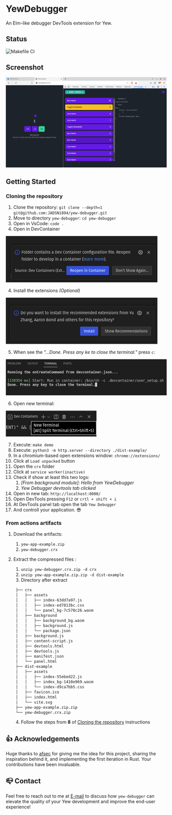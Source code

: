 # YewDebugger

An Elm-like debugger DevTools extension for Yew.

## Status
![Makefile CI](https://github.com/JADSN1894/yew-debugger/actions/workflows/makefile.yml/badge.svg)

## Screenshot
![Screenshot](docs/screenshots/yew-debugger-running-with-example.png?raw=true)

## Getting Started

### <a id="cloning-the-repository"></a> Cloning the repository
1. Clone the repository: `git clone --depth=1 git@github.com:JADSN1894/yew-debugger.git`
1. Move to directory `yew-debugger`: `cd yew-debugger`
1. Open in VsCode: `code .`
1. Open in DevContainer 
   
![Screenshot](docs/getting-started/01-open-dev-container-in-vscode.png?raw=true)

4. Install the extensions *(Optional)*

![Screenshot](docs/getting-started/02-install-vscode-extensions-at-devcontainer.png?raw=true)

5. When see the *"...Done. Press any ke to close the terminal."* press `c`:

![Screenshot](docs/getting-started/03-after-finish-devcontainer.png?raw=true)

6. Open new terminal:

![Screenshot](docs/getting-started/04-open-new-terminal.png?raw=true)

7. Execute: `make demo`
1. Execute: `python3 -m http.server --directory ./dist-example/`
1. In a chromium-based open extensions window: `chrome://extensions/`
1. Click at `Load unpacked` button
1. Open the `crx` folder
1. Click at `service worker(inactive)`
1. Check if show at least this two logs:
    1. *[From background module]: Hello from YewDebugger*
    1. *Yew Debugger devtools tab clicked*
1. Open in new tab: `http://localhost:8000/`
1. Open DevTools pressing `F12` or `crtl + shift + i`
1. At DevTools panel tab open the tab `Yew Debugger`
1. And controll your application. 😎

### From actions artifacts

1. Download the artifacts:
   1. `yew-app-example.zip`
   1. `yew-debugger.crx`
   
1. Extract the compressed files :
   1. `unzip yew-debugger.crx.zip -d crx`
   2. `unzip yew-app-example.zip.zip -d dist-example`
   3. Directory after extract 
   ```
    ├── crx
    │   ├── assets
    │   │   ├── index-63dd7a97.js
    │   │   ├── index-ed7813bc.css
    │   │   └── panel_bg-7c570c26.wasm
    │   ├── background
    │   │   ├── background_bg.wasm
    │   │   ├── background.js
    │   │   └── package.json
    │   ├── background.js
    │   ├── content-script.js
    │   ├── devtools.html
    │   ├── devtools.js
    │   ├── manifest.json
    │   └── panel.html
    ├── dist-example
    │   ├── assets
    │   │   ├── index-55ebed22.js
    │   │   ├── index_bg-1410e969.wasm
    │   │   └── index-d9ca7bb5.css
    │   ├── favicon.ico
    │   ├── index.html
    │   └── vite.svg
    ├── yew-app-example.zip.zip
    └── yew-debugger.crx.zip
     ```
    4. Follow the steps from **8** of [Cloning the repository](#cloning-the-repository) instructions

## 👍 Acknowledgements

Huge thanks to [afsec](https://github.com/afsec) for giving me the idea for this project, sharing the inspiration behind it, and implementing the first iteration in Rust. Your contributions have been invaluable.

## 📪 Contact

Feel free to reach out to me at [E-mail](mailto:9gdcij581@mozmail.com) to discuss how `yew-debugger` can elevate the quality of your Yew development and improve the end-user experience!
